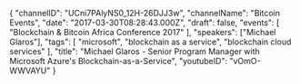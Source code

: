 {
    "channelID": "UCni7PAlyNS0_12H-26DJJ3w",
    "channelName": "Bitcoin Events",
    "date": "2017-03-30T08:28:43.000Z",
    "draft": false,
    "events": [
        "Blockchain & Bitcoin Africa Conference 2017"
    ],
    "speakers": ["Michael Glaros"],
    "tags": [
        "microsoft",
        "blockchain as a service",
        "blockchain cloud services"
    ],
    "title": "Michael Glaros - Senior Program Manager with Microsoft Azure's Blockchain-as-a-Service",
    "youtubeID": "vOmO-WWVAYU"
}
